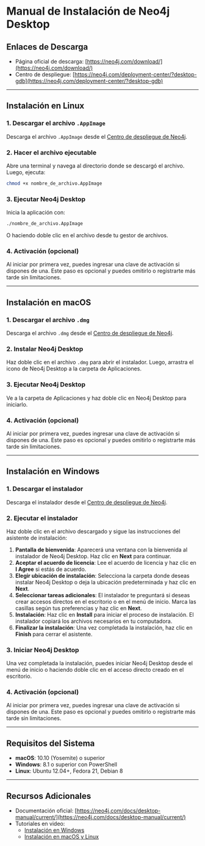 
# Manual de Instalación de Neo4j Desktop

## Enlaces de Descarga

- Página oficial de descarga: [https://neo4j.com/download/](https://neo4j.com/download/)
- Centro de despliegue: [https://neo4j.com/deployment-center/?desktop-gdb](https://neo4j.com/deployment-center/?desktop-gdb)

---

## Instalación en Linux

### 1. Descargar el archivo `.AppImage`
Descarga el archivo `.AppImage` desde el [Centro de despliegue de Neo4j](https://neo4j.com/deployment-center/?desktop-gdb).

### 2. Hacer el archivo ejecutable
Abre una terminal y navega al directorio donde se descargó el archivo. Luego, ejecuta:

```bash
chmod +x nombre_de_archivo.AppImage
```

### 3. Ejecutar Neo4j Desktop
Inicia la aplicación con:

```bash
./nombre_de_archivo.AppImage
```

O haciendo doble clic en el archivo desde tu gestor de archivos.

### 4. Activación (opcional)
Al iniciar por primera vez, puedes ingresar una clave de activación si dispones de una. Este paso es opcional y puedes omitirlo o registrarte más tarde sin limitaciones.

---

## Instalación en macOS

### 1. Descargar el archivo `.dmg`
Descarga el archivo `.dmg` desde el [Centro de despliegue de Neo4j](https://neo4j.com/deployment-center/?desktop-gdb).

### 2. Instalar Neo4j Desktop
Haz doble clic en el archivo `.dmg` para abrir el instalador. Luego, arrastra el icono de Neo4j Desktop a la carpeta de Aplicaciones.

### 3. Ejecutar Neo4j Desktop
Ve a la carpeta de Aplicaciones y haz doble clic en Neo4j Desktop para iniciarlo.

### 4. Activación (opcional)
Al iniciar por primera vez, puedes ingresar una clave de activación si dispones de una. Este paso es opcional y puedes omitirlo o registrarte más tarde sin limitaciones.

---

## Instalación en Windows

### 1. Descargar el instalador
Descarga el instalador desde el [Centro de despliegue de Neo4j](https://neo4j.com/deployment-center/?desktop-gdb).

### 2. Ejecutar el instalador
Haz doble clic en el archivo descargado y sigue las instrucciones del asistente de instalación:

1. **Pantalla de bienvenida**: Aparecerá una ventana con la bienvenida al instalador de Neo4j Desktop. Haz clic en **Next** para continuar.
2. **Aceptar el acuerdo de licencia**: Lee el acuerdo de licencia y haz clic en **I Agree** si estás de acuerdo.
3. **Elegir ubicación de instalación**: Selecciona la carpeta donde deseas instalar Neo4j Desktop o deja la ubicación predeterminada y haz clic en **Next**.
4. **Seleccionar tareas adicionales**: El instalador te preguntará si deseas crear accesos directos en el escritorio o en el menú de inicio. Marca las casillas según tus preferencias y haz clic en **Next**.
5. **Instalación**: Haz clic en **Install** para iniciar el proceso de instalación. El instalador copiará los archivos necesarios en tu computadora.
6. **Finalizar la instalación**: Una vez completada la instalación, haz clic en **Finish** para cerrar el asistente.

### 3. Iniciar Neo4j Desktop
Una vez completada la instalación, puedes iniciar Neo4j Desktop desde el menú de inicio o haciendo doble clic en el acceso directo creado en el escritorio.

### 4. Activación (opcional)
Al iniciar por primera vez, puedes ingresar una clave de activación si dispones de una. Este paso es opcional y puedes omitirlo o registrarte más tarde sin limitaciones.

---

## Requisitos del Sistema

- **macOS**: 10.10 (Yosemite) o superior
- **Windows**: 8.1 o superior con PowerShell
- **Linux**: Ubuntu 12.04+, Fedora 21, Debian 8

---

## Recursos Adicionales

- Documentación oficial: [https://neo4j.com/docs/desktop-manual/current/](https://neo4j.com/docs/desktop-manual/current/)
- Tutoriales en video:
  - [Instalación en Windows](https://www.youtube.com/watch?v=qAFivl3z8jo)
  - [Instalación en macOS y Linux](https://www.youtube.com/watch?v=kVgd8NNTQD8)
